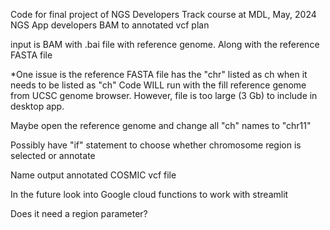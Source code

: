 Code for final project of NGS Developers Track course at MDL, May, 2024
NGS App developers BAM to annotated vcf plan

input is BAM with .bai file with reference genome.
Along with the reference FASTA file

*One issue is the reference FASTA file has the "chr" listed as ch when it needs to be listed
as "ch"
Code WILL run with the fill reference genome from UCSC genome browser. However, file is too large (3 Gb) to include in desktop app. 


Maybe open the reference genome and change all "ch" names to "chr11"

Possibly have "if" statement to choose whether chromosome region is selected or annotate

Name output annotated COSMIC vcf file

In the future look into Google cloud functions to work with streamlit

Does it need a region parameter?

